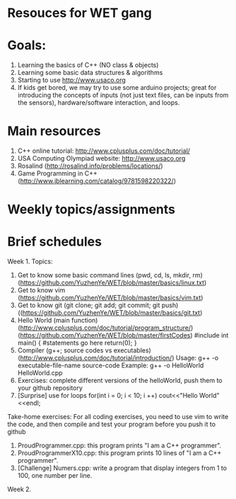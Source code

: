 # Resouces for WET gang

# Goals: 
  1) Learning the basics of C++ (NO class & objects)
  2) Learning some basic data structures & algorithms 
  3) Starting to use http://www.usaco.org 
  4) If kids get bored, we may try to use some arduino projects; great for introducing the concepts of inputs (not just text files, can be inputs from the sensors), hardware/software interaction, and loops.

# Main resources
  1) C++ online tutorial: http://www.cplusplus.com/doc/tutorial/
  2) USA Computing Olympiad website: http://www.usaco.org
  3) Rosalind (http://rosalind.info/problems/locations/)
  4) Game Programming in C++ (http://www.jblearning.com/catalog/9781598220322/)

# Weekly topics/assignments

# Brief schedules
Week 1. 
  Topics:
   1) Get to know some basic command lines (pwd, cd, ls, mkdir, rm) (https://github.com/YuzhenYe/WET/blob/master/basics/linux.txt)
   2) Get to know vim (https://github.com/YuzhenYe/WET/blob/master/basics/vim.txt)
   3) Get to know git (git clone; git add; git commit; git push) ((https://github.com/YuzhenYe/WET/blob/master/basics/git.txt)
   4) Hello World (main function) (http://www.cplusplus.com/doc/tutorial/program_structure/)(https://github.com/YuzhenYe/WET/blob/master/firstCodes)
      #include <iostream>
      int main() 
      { 
          #statements go here
          return(0);
      }
   5) Compiler (g++; source codes vs executables) (http://www.cplusplus.com/doc/tutorial/introduction/)
      Usage: g++ -o executable-file-name source-code
      Example: g++ -o HelloWorld HelloWorld.cpp
   6) Exercises: complete different versions of the helloWorld, push them to your github repository
   7) [Surprise] use for loops
      for(int i = 0; i < 10; i ++) 
          cout<<"Hello World"<<endl;

  Take-home exercises:
   For all coding exercises, you need to use vim to write the code, and then compile and test your program before you push it to github
   1) ProudProgrammer.cpp:  this program prints "I am a C++ programmer".
   2) ProudProgrammerX10.cpp: this program prints 10 lines of "I am a C++ programmer".
   3) [Challenge] Numers.cpp: write a program that display integers from 1 to 100, one number per line.

Week 2.

